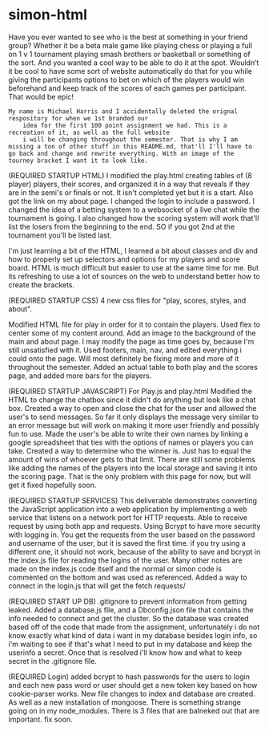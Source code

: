 # simon-html

 Have you ever wanted to see who is the best at something in your friend group? 
        Whether it be a beta male game like playing chess or playing a full on 1 v 1 tournament 
        playing smash brothers or basketball or something of the sort. And you wanted a cool way 
        to be able to do it at the spot. Wouldn’t it be cool to have some sort of website 
        automatically do that for you while giving the participants options to bet on which 
        of the players would win beforehand and keep track of the scores of each games per 
        participant. That would be epic!

    My name is Michael Harris and I accidentally deleted the orignal respository for when we 1st branded our 
        idea for the first 100 point assignment we had. This is a recreation of it, as well as the full website 
        i will be changing throughout the semester. That is why I am missing a ton of other stuff in this README.md, that'll I'll have to go back and change and rewrite everything. With an image of the tourney bracket I want it to look like. 

(REQUIRED STARTUP HTML)
I modified the play.html creating tables of (8 player) players, their scores, and organized it in a way that reveals if they are in the semi's or finals or not. It isn't completed yet but it is a start. Also got the link on my about page. I changed the login to include a password. I changed the idea of a betting system to a websocket of a live chat while the tournament is going. I also changed how the scoring system will work that'll list the losers from the beginning to the end. SO if you got 2nd at the tournament you'll be listed last. 

I'm just learning a bit of the HTML, I learned a bit about classes and div and how to properly set up selectors and options for my players and score board. HTML is much difficult but easier to use at the same time for me. But its refreshing to use a lot of sources on the web to understand better how to create the brackets. 

(REQUIRED STARTUP CSS)
4 new css files for "play, scores, styles, and about".

Modified HTML file for play in order for it to contain the players. Used flex to center some of my content around. Add an image to the background of the main and about page. I may modify the page as time goes by, because I'm still unsatisfied with it. Used footers, main, nav, and edited everything i could onto the page. Will most definitely be fixing more and more of it throughout the semester. Added an actual table to both play and the scores page, and added more bars for the players. 

(REQUIRED STARTUP JAVASCRIPT)
For Play.js and play.html
Modified the HTML to change the chatbox since it didn't do anything but look like a chat box. Created a way to open and close the chat for the user and allowed the user's to send messages. So far it only displays the message very similar to an error message but will work on making it more user friendly and possibly fun to use. Made the user's be able to write their own names by linking a google spreadsheet that ties with the options of names or players you can take. Created a way to determine who the winner is. Just has to equal the amount of wins of whoever gets to that limit.
There are still some problems like adding the names of the players into the local storage and saving it into the scoring page. That is the only problem with this page for now, but will get it fixed hopefully soon.

(REQUIRED STARTUP SERVICES)
This deliverable demonstrates converting the JavaScript application into a web application by implementing a web service that listens on a network port for HTTP requests.
Able to receive request by using both app and requests. Using Bcrypt to have more security with logging in. You get the requests from the user based on the password and username of the user, but it is saved the first time. if you try using a different one, it should not work, because of the ability to save and bcrypt in the index.js file for reading the logins of the user. Many other notes are made on the index.js code itself and the normal or simon code is commented on the bottom and was used as referenced. Added a way to connect in the login.js that will get the fetch requests/

(REQUIRED START UP DB)
.gitignore to prevent information from getting leaked. Added a database.js file, and a Dbconfig.json file that contains the info needed to connect and get the cluster. So the database was created based off of the code that made from the assignment, unfortunately i do not know exactly what kind of data i want in my database besides login info, so i'm waiting to see if that's what I need to put in my database and keep the userinfo a secret. Once that is resolved i'll know how and what to keep secret in the .gitignore file. 

(REQUIRED Login)
added bcrypt to hash passwords for the users to login and each new pass word or user should get a new token key based on how cookie-parser works. New file changes to index and database are created. As well as a new installation of mongoose. There is something strange going on in my node_modules. There is 3 files that are balneked out that are important. fix soon.